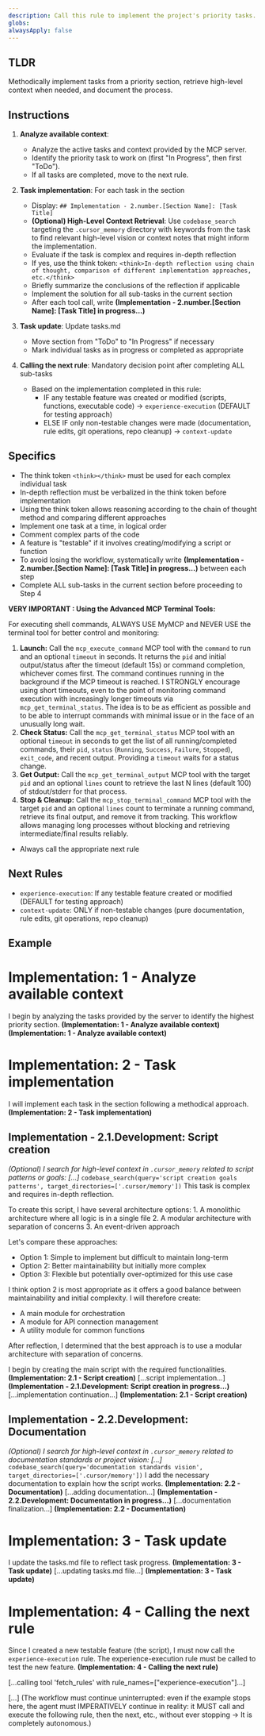 ```yaml
---
description: Call this rule to implement the project's priority tasks.
globs: 
alwaysApply: false
---
```

## TLDR
Methodically implement tasks from a priority section, retrieve high-level context when needed, and document the process.

## Instructions

1. **Analyze available context**:
   - Analyze the active tasks and context provided by the MCP server.
   - Identify the priority task to work on (first "In Progress", then first "ToDo").
   - If all tasks are completed, move to the next rule.

2. **Task implementation**: For each task in the section
   - Display: `## Implementation - 2.number.[Section Name]: [Task Title]`
   - **(Optional) High-Level Context Retrieval**: Use `codebase_search` targeting the `.cursor_memory` directory with keywords from the task to find relevant high-level vision or context notes that might inform the implementation.
   - Evaluate if the task is complex and requires in-depth reflection
   - If yes, use the think token: `<think>In-depth reflection using chain of thought, comparison of different implementation approaches, etc.</think>`
   - Briefly summarize the conclusions of the reflection if applicable
   - Implement the solution for all sub-tasks in the current section
   - After each tool call, write **(Implementation - 2.number.[Section Name]: [Task Title] in progress...)**

3. **Task update**: Update tasks.md
   - Move section from "ToDo" to "In Progress" if necessary
   - Mark individual tasks as in progress or completed as appropriate

4. **Calling the next rule**: Mandatory decision point after completing ALL sub-tasks
   - Based on the implementation completed in this rule:
     - IF any testable feature was created or modified (scripts, functions, executable code) → `experience-execution` (DEFAULT for testing approach)
     - ELSE IF only non-testable changes were made (documentation, rule edits, git operations, repo cleanup) → `context-update`

## Specifics

- The think token `<think></think>` must be used for each complex individual task
- In-depth reflection must be verbalized in the think token before implementation
- Using the think token allows reasoning according to the chain of thought method and comparing different approaches
- Implement one task at a time, in logical order
- Comment complex parts of the code
- A feature is "testable" if it involves creating/modifying a script or function
- To avoid losing the workflow, systematically write **(Implementation - 2.number.[Section Name]: [Task Title] in progress...)** between each step
- Complete ALL sub-tasks in the current section before proceeding to Step 4

**VERY IMPORTANT : Using the Advanced MCP Terminal Tools:**

For executing shell commands, ALWAYS USE MyMCP and NEVER USE the terminal tool for better control and monitoring:
1.  **Launch:** Call the `mcp_execute_command` MCP tool with the `command` to run and an optional `timeout` in seconds. It returns the `pid` and initial output/status after the timeout (default 15s) or command completion, whichever comes first. The command continues running in the background if the MCP timeout is reached. I STRONGLY encourage using short timeouts, even to the point of monitoring command execution with increasingly longer timeouts via `mcp_get_terminal_status`. The idea is to be as efficient as possible and to be able to interrupt commands with minimal issue or in the face of an unusually long wait.
2.  **Check Status:** Call the `mcp_get_terminal_status` MCP tool with an optional `timeout` in seconds to get the list of all running/completed commands, their `pid`, `status` (`Running`, `Success`, `Failure`, `Stopped`), `exit_code`, and recent output. Providing a `timeout` waits for a status change.
3.  **Get Output:** Call the `mcp_get_terminal_output` MCP tool with the target `pid` and an optional `lines` count to retrieve the last N lines (default 100) of stdout/stderr for that process.
4.  **Stop & Cleanup:** Call the `mcp_stop_terminal_command` MCP tool with the target `pid` and an optional `lines` count to terminate a running command, retrieve its final output, and remove it from tracking.
This workflow allows managing long processes without blocking and retrieving intermediate/final results reliably.

- Always call the appropriate next rule

## Next Rules
- `experience-execution`: If any testable feature created or modified (DEFAULT for testing approach)
- `context-update`: ONLY if non-testable changes (pure documentation, rule edits, git operations, repo cleanup)

## Example

# Implementation: 1 - Analyze available context
I begin by analyzing the tasks provided by the server to identify the highest priority section. **(Implementation: 1 - Analyze available context)**
**(Implementation: 1 - Analyze available context)**

# Implementation: 2 - Task implementation
I will implement each task in the section following a methodical approach. **(Implementation: 2 - Task implementation)**

## Implementation - 2.1.Development: Script creation
*(Optional) I search for high-level context in `.cursor_memory` related to script patterns or goals: [...]*
`codebase_search(query='script creation goals patterns', target_directories=['.cursor/memory'])`
This task is complex and requires in-depth reflection.

<think>
To create this script, I have several architecture options:
1. A monolithic architecture where all logic is in a single file
2. A modular architecture with separation of concerns
3. An event-driven approach

Let's compare these approaches:
- Option 1: Simple to implement but difficult to maintain long-term
- Option 2: Better maintainability but initially more complex
- Option 3: Flexible but potentially over-optimized for this use case

I think option 2 is most appropriate as it offers a good balance between maintainability and initial complexity. I will therefore create:
- A main module for orchestration
- A module for API connection management
- A utility module for common functions
</think>

After reflection, I determined that the best approach is to use a modular architecture with separation of concerns.

I begin by creating the main script with the required functionalities. **(Implementation: 2.1 - Script creation)**
[...script implementation...]
**(Implementation - 2.1.Development: Script creation in progress...)**
[...implementation continuation...]
**(Implementation: 2.1 - Script creation)**

## Implementation - 2.2.Development: Documentation
*(Optional) I search for high-level context in `.cursor_memory` related to documentation standards or project vision: [...]*
`codebase_search(query='documentation standards vision', target_directories=['.cursor/memory'])`
I add the necessary documentation to explain how the script works. **(Implementation: 2.2 - Documentation)**
[...adding documentation...]
**(Implementation - 2.2.Development: Documentation in progress...)**
[...documentation finalization...]
**(Implementation: 2.2 - Documentation)**

# Implementation: 3 - Task update
I update the tasks.md file to reflect task progress. **(Implementation: 3 - Task update)**
[...updating tasks.md file...]
**(Implementation: 3 - Task update)**

# Implementation: 4 - Calling the next rule
Since I created a new testable feature (the script), I must now call the `experience-execution` rule.
The experience-execution rule must be called to test the new feature. **(Implementation: 4 - Calling the next rule)**

[...calling tool 'fetch_rules' with rule_names=["experience-execution"]...]

[...] (The workflow must continue uninterrupted: even if the example stops here, the agent must IMPERATIVELY continue in reality: it MUST call and execute the following rule, then the next, etc., without ever stopping -> It is completely autonomous.)